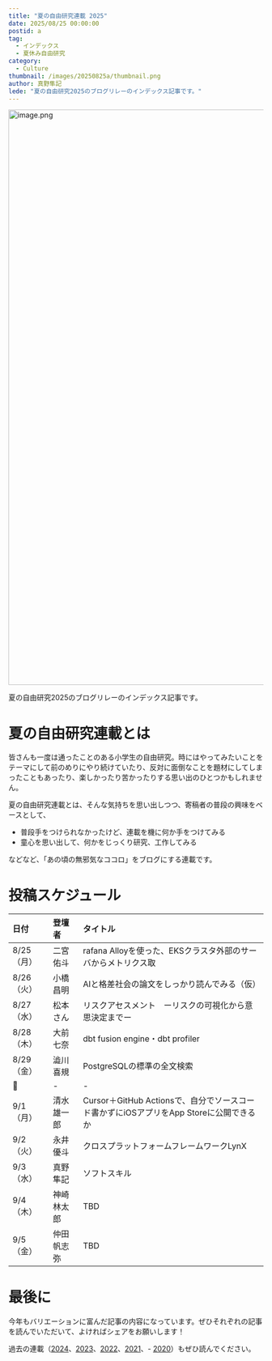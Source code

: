 ```yaml
---
title: "夏の自由研究連載 2025"
date: 2025/08/25 00:00:00
postid: a
tag:
  - インデックス
  - 夏休み自由研究
category:
  - Culture
thumbnail: /images/20250825a/thumbnail.png
author: 真野隼記
lede: "夏の自由研究2025のブログリレーのインデックス記事です。"
---
```

<img src="/images/20250825a/image.png" alt="image.png" width="1171" height="1137" loading="lazy">

夏の自由研究2025のブログリレーのインデックス記事です。

# 夏の自由研究連載とは

皆さんも一度は通ったことのある小学生の自由研究。時にはやってみたいことをテーマにして前のめりにやり続けていたり、反対に面倒なことを題材にしてしまったこともあったり、楽しかったり苦かったりする思い出のひとつかもしれません。

夏の自由研究連載とは、そんな気持ちを思い出しつつ、寄稿者の普段の興味をベースとして、

- 普段手をつけられなかったけど、連載を機に何か手をつけてみる
- 童心を思い出して、何かをじっくり研究、工作してみる

などなど、「あの頃の無邪気なココロ」をブログにする連載です。

# 投稿スケジュール

| 日付 | 登壇者 | タイトル |
| :--- | :--- | :--- |
| 8/25（月） | 二宮佑斗 | rafana Alloyを使った、EKSクラスタ外部のサーバからメトリクス取 |
| 8/26（火） | 小橋昌明 | AIと格差社会の論文をしっかり読んでみる（仮） |
| 8/27（水） | 松本さん | リスクアセスメント　ーリスクの可視化から意思決定までー |
| 8/28（木） | 大前七奈 | dbt fusion engine・dbt profiler |
| 8/29（金） | 澁川喜規 | PostgreSQLの標準の全文検索 |
| 🌻 | - | - |
| 9/1（月） | 清水雄一郎 | Cursor＋GitHub Actionsで、自分でソースコード書かずにiOSアプリをApp Storeに公開できるか |
| 9/2（火） | 永井優斗 | クロスプラットフォームフレームワークLynX |
| 9/3（水） | 真野隼記 | ソフトスキル |
| 9/4（木） | 神崎林太郎 | TBD |
| 9/5（金） | 仲田帆志弥 | TBD |

# 最後に

今年もバリエーションに富んだ記事の内容になっています。ぜひそれぞれの記事を読んでいただいて、よければシェアをお願いします！

過去の連載（[2024](/articles/20240819a/)、[2023](/articles/20230830a/)、[2022](/articles/20220822a/)、[2021](/articles/20210823a/)、- [2020](/articles/20200726/)）もぜひ読んでください。



